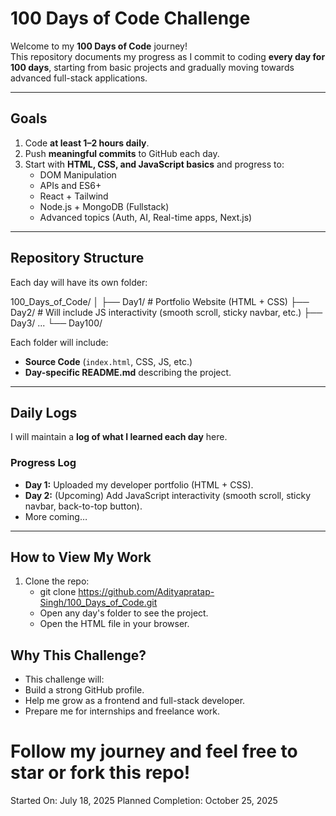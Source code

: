 # 100 Days of Code Challenge

Welcome to my **100 Days of Code** journey!  
This repository documents my progress as I commit to coding **every day for 100 days**, starting from basic projects and gradually moving towards advanced full-stack applications.

---

## Goals

1. Code **at least 1–2 hours daily**.
2. Push **meaningful commits** to GitHub each day.
3. Start with **HTML, CSS, and JavaScript basics** and progress to:
   - DOM Manipulation
   - APIs and ES6+
   - React + Tailwind
   - Node.js + MongoDB (Fullstack)
   - Advanced topics (Auth, AI, Real-time apps, Next.js)

---

## Repository Structure

Each day will have its own folder:

100_Days_of_Code/
│
├── Day1/ # Portfolio Website (HTML + CSS)
├── Day2/ # Will include JS interactivity (smooth scroll, sticky navbar, etc.)
├── Day3/
...
└── Day100/


Each folder will include:
- **Source Code** (`index.html`, CSS, JS, etc.)
- **Day-specific README.md** describing the project.

---

## Daily Logs

I will maintain a **log of what I learned each day** here.

### Progress Log
- **Day 1:** Uploaded my developer portfolio (HTML + CSS).
- **Day 2:** (Upcoming) Add JavaScript interactivity (smooth scroll, sticky navbar, back-to-top button).
- More coming…

---

## How to View My Work

1. Clone the repo:
   - git clone https://github.com/Adityapratap-Singh/100_Days_of_Code.git
   - Open any day's folder to see the project.
   - Open the HTML file in your browser.

## Why This Challenge?
  - This challenge will:
  - Build a strong GitHub profile.
  - Help me grow as a frontend and full-stack developer.
  - Prepare me for internships and freelance work.

# Follow my journey and feel free to star or fork this repo!

Started On: July 18, 2025
Planned Completion: October 25, 2025
